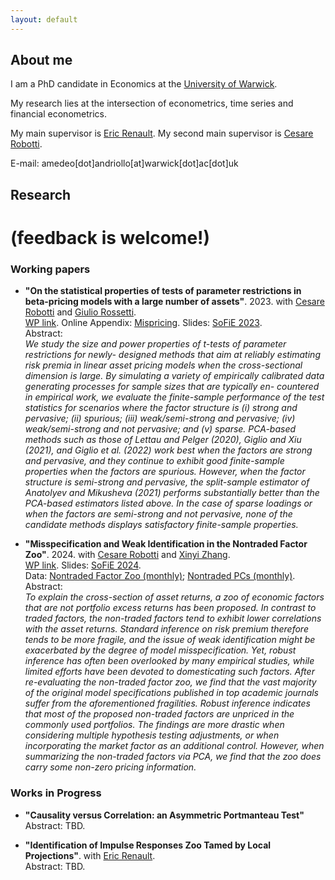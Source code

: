 ```yaml
---
layout: default
---
```


## About me

I am a PhD candidate in Economics at the [University of Warwick](https://warwick.ac.uk/fac/soc/economics/).

My research lies at the intersection of econometrics, time series and financial econometrics.

My main supervisor is [Eric Renault](https://warwick.ac.uk/fac/soc/economics/staff/emrrenault/#). My second main supervisor is [Cesare Robotti](https://www.cesarerobotti.com).

E-mail: amedeo[dot]andriollo[at]warwick[dot]ac[dot]uk

## Research

# **(feedback is welcome!)**

### Working papers

- **"On the statistical properties of tests of parameter restrictions in beta-pricing models with a large number of assets"**. 2023. with [Cesare Robotti](https://www.cesarerobotti.com) and [Giulio Rossetti](https://giuliorossetti94.github.io). \
[WP link](https://www.dropbox.com/s/e84bnxvhqwgubom/Rossetti_Andriollo_Robotti-2.pdf?dl=0).
 Online Appendix: [Mispricing](https://www.dropbox.com/s/6uhz62iu0fahm11/output_misspricing.pdf?dl=0). Slides: [SoFiE 2023](https://www.dropbox.com/s/as0rnxq13xefbkq/sofie.pdf?dl=0).\
Abstract: \
*We study the size and power properties of t-tests of parameter restrictions for newly- designed methods that aim at reliably estimating risk premia in linear asset pricing models when the cross-sectional dimension is large. By simulating a variety of empirically calibrated data generating processes for sample sizes that are typically en- countered in empirical work, we evaluate the finite-sample performance of the test statistics for scenarios where the factor structure is (i) strong and pervasive; (ii) spurious; (iii) weak/semi-strong and pervasive; (iv) weak/semi-strong and not pervasive; and (v) sparse. PCA-based methods such as those of Lettau and Pelger (2020), Giglio and Xiu (2021), and Giglio et al. (2022) work best when the factors are strong and pervasive, and they continue to exhibit good finite-sample properties when the factors are spurious. However, when the factor structure is semi-strong and pervasive, the split-sample estimator of Anatolyev and Mikusheva (2021) performs substantially better than the PCA-based estimators listed above. In the case of sparse loadings or when the factors are semi-strong and not pervasive, none of the candidate methods displays satisfactory finite-sample properties.*

- **"Misspecification and Weak Identification in the Nontraded Factor Zoo"**. 2024. with [Cesare Robotti](https://www.cesarerobotti.com) and [Xinyi Zhang](https://warwick.ac.uk/fac/soc/wbs/subjects/finance/faculty1/phd_students/xinyi-zhang/). \
[WP link](https://www.dropbox.com/scl/fi/i9bcyvk2w3wkdrf6j0g7j/ARZ_nontrade.pdf?rlkey=bdo9kogduzr6kcnujgnbh8t8f&dl=0). Slides: [SoFiE 2024](https://www.dropbox.com/scl/fi/j1mg11h6q6nuqrlj16ire/nontraded_sofie24.pdf?rlkey=bp1vgedtnbz2vswbyg3b6zrab&dl=0). \
 Data: [Nontraded Factor Zoo (monthly)](https://www.dropbox.com/scl/fi/g1lcvmhnf5jbqoa9curx8/ARZ-wp.pdf?rlkey=mipvhglak85xhxkuya8bfeukm&dl=0); [Nontraded PCs (monthly)](https://www.dropbox.com/scl/fi/tz45uxrols0kazt17y85a/data1eqGX.xls?rlkey=xgos0xsjbdca40l38rgisygth&dl=0). \
Abstract: \
*To explain the cross-section of asset returns, a zoo of economic factors that are not portfolio excess returns has been proposed. In contrast to traded factors, the non-traded factors tend to exhibit lower correlations with the asset returns. Standard inference on risk premium therefore tends to be more fragile, and the issue of weak identification might be exacerbated by the degree of model misspecification. Yet, robust inference has often been overlooked by many empirical studies, while limited efforts have been devoted to domesticating such factors. After re-evaluating the non-traded factor zoo, we find that the vast majority of the original model specifications published in top academic journals suffer from the aforementioned fragilities. Robust inference indicates that most of the proposed non-traded factors are unpriced in the commonly used portfolios. The findings are more drastic when considering multiple hypothesis testing adjustments, or when incorporating the market factor as an additional control. However, when summarizing the non-traded factors via PCA, we find that the zoo does carry some non-zero pricing information.*

### Works in Progress

- **"Causality versus Correlation: an Asymmetric Portmanteau Test"** \
  Abstract: TBD.

- **"Identification of Impulse Responses Zoo Tamed by Local Projections"**. with [Eric Renault](https://warwick.ac.uk/fac/soc/economics/staff/emrrenault/#).\
  Abstract: TBD.

